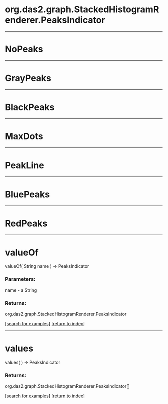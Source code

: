 # org.das2.graph.StackedHistogramRenderer.PeaksIndicator



***
<a name="NoPeaks"></a>
# NoPeaks



***
<a name="GrayPeaks"></a>
# GrayPeaks



***
<a name="BlackPeaks"></a>
# BlackPeaks



***
<a name="MaxDots"></a>
# MaxDots



***
<a name="PeakLine"></a>
# PeakLine



***
<a name="BluePeaks"></a>
# BluePeaks



***
<a name="RedPeaks"></a>
# RedPeaks



***
<a name="valueOf"></a>
# valueOf
valueOf( String name ) &rarr; PeaksIndicator



### Parameters:
name - a String

### Returns:
org.das2.graph.StackedHistogramRenderer.PeaksIndicator


<a href="https://github.com/autoplot/dev/search?q=valueOf&unscoped_q=valueOf">[search for examples]</a>
<a href="https://github.com/autoplot/documentation/blob/master/javadoc/index-all.md">[return to index]</a>

***
<a name="values"></a>
# values
values(  ) &rarr; PeaksIndicator



### Returns:
org.das2.graph.StackedHistogramRenderer.PeaksIndicator[]


<a href="https://github.com/autoplot/dev/search?q=values&unscoped_q=values">[search for examples]</a>
<a href="https://github.com/autoplot/documentation/blob/master/javadoc/index-all.md">[return to index]</a>

